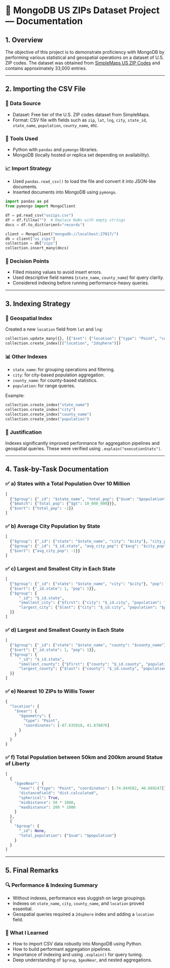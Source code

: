 
# 📘 MongoDB US ZIPs Dataset Project — Documentation

## 1. Overview

The objective of this project is to demonstrate proficiency with MongoDB by performing various statistical and geospatial operations on a dataset of U.S. ZIP codes. The dataset was obtained from [SimpleMaps US ZIP Codes](https://simplemaps.com/data/us-zips) and contains approximately 33,000 entries.

---

## 2. Importing the CSV File

### 📂 Data Source
- Dataset: Free tier of the U.S. ZIP codes dataset from SimpleMaps.
- Format: CSV file with fields such as `zip`, `lat`, `lng`, `city`, `state_id`, `state_name`, `population`, `county_name`, etc.

### 🧰 Tools Used
- Python with `pandas` and `pymongo` libraries.
- MongoDB (locally hosted or replica set depending on availability).

### 📈 Import Strategy
- Used `pandas.read_csv()` to load the file and convert it into JSON-like documents.
- Inserted documents into MongoDB using `pymongo`.

```python
import pandas as pd
from pymongo import MongoClient

df = pd.read_csv("uszips.csv")
df = df.fillna("")  # Replace NaNs with empty strings
docs = df.to_dict(orient="records")

client = MongoClient("mongodb://localhost:27017/")
db = client["us_zips"]
collection = db["zips"]
collection.insert_many(docs)
```

### 🧠 Decision Points
- Filled missing values to avoid insert errors.
- Used descriptive field names (`state_name`, `county_name`) for query clarity.
- Considered indexing before running performance-heavy queries.

---

## 3. Indexing Strategy

### 🧭 Geospatial Index
Created a new `location` field from `lat` and `lng`:
```python
collection.update_many({}, [{"$set": {"location": {"type": "Point", "coordinates": ["$lng", "$lat"]}}}])
collection.create_index([("location", "2dsphere")])
```

### 📊 Other Indexes
- `state_name`: for grouping operations and filtering.
- `city`: for city-based population aggregation.
- `county_name`: for county-based statistics.
- `population`: for range queries.

Example:
```python
collection.create_index("state_name")
collection.create_index("city")
collection.create_index("county_name")
collection.create_index("population")
```

### 🧪 Justification
Indexes significantly improved performance for aggregation pipelines and geospatial queries. These were verified using `.explain("executionStats")`.

---

## 4. Task-by-Task Documentation

### ✅ a) States with a Total Population Over 10 Million

```python
[
  {"$group": {"_id": "$state_name", "total_pop": {"$sum": "$population"}}},
  {"$match": {"total_pop": {"$gt": 10_000_000}}},
  {"$sort": {"total_pop": -1}}
]
```

### ✅ b) Average City Population by State

```python
[
  {"$group": {"_id": {"state": "$state_name", "city": "$city"}, "city_pop": {"$sum": "$population"}}},
  {"$group": {"_id": "$_id.state", "avg_city_pop": {"$avg": "$city_pop"}}},
  {"$sort": {"avg_city_pop": -1}}
]
```

### ✅ c) Largest and Smallest City in Each State

```python
[
  {"$group": {"_id": {"state": "$state_name", "city": "$city"}, "pop": {"$sum": "$population"}}},
  {"$sort": {"_id.state": 1, "pop": 1}},
  {"$group": {
      "_id": "$_id.state",
      "smallest_city": {"$first": {"city": "$_id.city", "population": "$pop"}},
      "largest_city": {"$last": {"city": "$_id.city", "population": "$pop"}}
  }}
]
```

### ✅ d) Largest and Smallest County in Each State

```python
[
  {"$group": {"_id": {"state": "$state_name", "county": "$county_name"}, "pop": {"$sum": "$population"}}},
  {"$sort": {"_id.state": 1, "pop": 1}},
  {"$group": {
      "_id": "$_id.state",
      "smallest_county": {"$first": {"county": "$_id.county", "population": "$pop"}},
      "largest_county": {"$last": {"county": "$_id.county", "population": "$pop"}}
  }}
]
```

### ✅ e) Nearest 10 ZIPs to Willis Tower

```python
{
  "location": {
    "$near": {
      "$geometry": {
        "type": "Point",
        "coordinates": [-87.635918, 41.878876]
      }
    }
  }
}
```

### ✅ f) Total Population between 50km and 200km around Statue of Liberty

```python
[
  {
    "$geoNear": {
      "near": {"type": "Point", "coordinates": [-74.044502, 40.689247]},
      "distanceField": "dist.calculated",
      "spherical": True,
      "minDistance": 50 * 1000,
      "maxDistance": 200 * 1000
    }
  },
  {
    "$group": {
      "_id": None,
      "total_population": {"$sum": "$population"}
    }
  }
]
```

---

## 5. Final Remarks

### 🔍 Performance & Indexing Summary
- Without indexes, performance was sluggish on large groupings.
- Indexes on `state_name`, `city`, `county_name`, and `location` proved essential.
- Geospatial queries required a `2dsphere` index and adding a `location` field.

### 📘 What I Learned
- How to import CSV data robustly into MongoDB using Python.
- How to build performant aggregation pipelines.
- Importance of indexing and using `.explain()` for query tuning.
- Deep understanding of `$group`, `$geoNear`, and nested aggregations.
